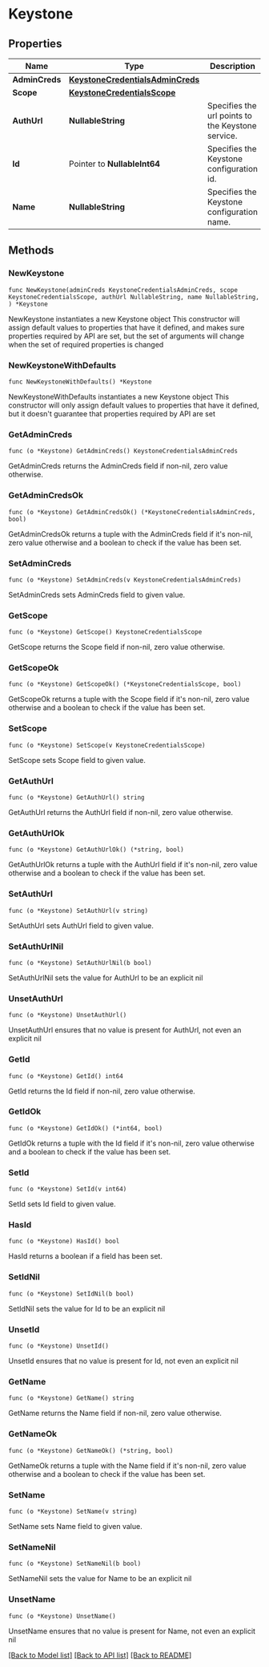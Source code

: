 # Keystone

## Properties

Name | Type | Description | Notes
------------ | ------------- | ------------- | -------------
**AdminCreds** | [**KeystoneCredentialsAdminCreds**](KeystoneCredentialsAdminCreds.md) |  | 
**Scope** | [**KeystoneCredentialsScope**](KeystoneCredentialsScope.md) |  | 
**AuthUrl** | **NullableString** | Specifies the url points to the Keystone service. | 
**Id** | Pointer to **NullableInt64** | Specifies the Keystone configuration id. | [optional] [readonly] 
**Name** | **NullableString** | Specifies the Keystone configuration name. | 

## Methods

### NewKeystone

`func NewKeystone(adminCreds KeystoneCredentialsAdminCreds, scope KeystoneCredentialsScope, authUrl NullableString, name NullableString, ) *Keystone`

NewKeystone instantiates a new Keystone object
This constructor will assign default values to properties that have it defined,
and makes sure properties required by API are set, but the set of arguments
will change when the set of required properties is changed

### NewKeystoneWithDefaults

`func NewKeystoneWithDefaults() *Keystone`

NewKeystoneWithDefaults instantiates a new Keystone object
This constructor will only assign default values to properties that have it defined,
but it doesn't guarantee that properties required by API are set

### GetAdminCreds

`func (o *Keystone) GetAdminCreds() KeystoneCredentialsAdminCreds`

GetAdminCreds returns the AdminCreds field if non-nil, zero value otherwise.

### GetAdminCredsOk

`func (o *Keystone) GetAdminCredsOk() (*KeystoneCredentialsAdminCreds, bool)`

GetAdminCredsOk returns a tuple with the AdminCreds field if it's non-nil, zero value otherwise
and a boolean to check if the value has been set.

### SetAdminCreds

`func (o *Keystone) SetAdminCreds(v KeystoneCredentialsAdminCreds)`

SetAdminCreds sets AdminCreds field to given value.


### GetScope

`func (o *Keystone) GetScope() KeystoneCredentialsScope`

GetScope returns the Scope field if non-nil, zero value otherwise.

### GetScopeOk

`func (o *Keystone) GetScopeOk() (*KeystoneCredentialsScope, bool)`

GetScopeOk returns a tuple with the Scope field if it's non-nil, zero value otherwise
and a boolean to check if the value has been set.

### SetScope

`func (o *Keystone) SetScope(v KeystoneCredentialsScope)`

SetScope sets Scope field to given value.


### GetAuthUrl

`func (o *Keystone) GetAuthUrl() string`

GetAuthUrl returns the AuthUrl field if non-nil, zero value otherwise.

### GetAuthUrlOk

`func (o *Keystone) GetAuthUrlOk() (*string, bool)`

GetAuthUrlOk returns a tuple with the AuthUrl field if it's non-nil, zero value otherwise
and a boolean to check if the value has been set.

### SetAuthUrl

`func (o *Keystone) SetAuthUrl(v string)`

SetAuthUrl sets AuthUrl field to given value.


### SetAuthUrlNil

`func (o *Keystone) SetAuthUrlNil(b bool)`

 SetAuthUrlNil sets the value for AuthUrl to be an explicit nil

### UnsetAuthUrl
`func (o *Keystone) UnsetAuthUrl()`

UnsetAuthUrl ensures that no value is present for AuthUrl, not even an explicit nil
### GetId

`func (o *Keystone) GetId() int64`

GetId returns the Id field if non-nil, zero value otherwise.

### GetIdOk

`func (o *Keystone) GetIdOk() (*int64, bool)`

GetIdOk returns a tuple with the Id field if it's non-nil, zero value otherwise
and a boolean to check if the value has been set.

### SetId

`func (o *Keystone) SetId(v int64)`

SetId sets Id field to given value.

### HasId

`func (o *Keystone) HasId() bool`

HasId returns a boolean if a field has been set.

### SetIdNil

`func (o *Keystone) SetIdNil(b bool)`

 SetIdNil sets the value for Id to be an explicit nil

### UnsetId
`func (o *Keystone) UnsetId()`

UnsetId ensures that no value is present for Id, not even an explicit nil
### GetName

`func (o *Keystone) GetName() string`

GetName returns the Name field if non-nil, zero value otherwise.

### GetNameOk

`func (o *Keystone) GetNameOk() (*string, bool)`

GetNameOk returns a tuple with the Name field if it's non-nil, zero value otherwise
and a boolean to check if the value has been set.

### SetName

`func (o *Keystone) SetName(v string)`

SetName sets Name field to given value.


### SetNameNil

`func (o *Keystone) SetNameNil(b bool)`

 SetNameNil sets the value for Name to be an explicit nil

### UnsetName
`func (o *Keystone) UnsetName()`

UnsetName ensures that no value is present for Name, not even an explicit nil

[[Back to Model list]](../README.md#documentation-for-models) [[Back to API list]](../README.md#documentation-for-api-endpoints) [[Back to README]](../README.md)


